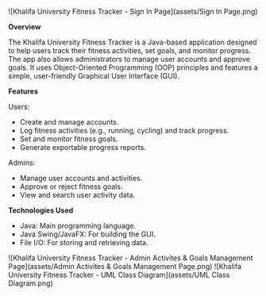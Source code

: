 ![Khalifa University Fitness Tracker - Sign In Page](assets/Sign In Page.png)

**Overview**

The Khalifa University Fitness Tracker is a Java-based application designed to help users track their fitness activities, set goals, and monitor progress. The app also allows administrators to manage user accounts and approve goals. It uses Object-Oriented Programming (OOP) principles and features a simple, user-friendly Graphical User Interface (GUI).

**Features**

Users:
 - Create and manage accounts.
 - Log fitness activities (e.g., running, cycling) and track progress.
 - Set and monitor fitness goals.
 - Generate exportable progress reports.

Admins:
 - Manage user accounts and activities.
 - Approve or reject fitness goals.
 - View and search user activity data.

**Technologies Used**

 - Java: Main programming language.
 - Java Swing/JavaFX: For building the GUI.
 - File I/O: For storing and retrieving data.

![Khalifa University Fitness Tracker - Admin Activites & Goals Management Page](assets/Admin Activites & Goals Management Page.png)
![Khalifa University Fitness Tracker - UML Class Diagram](assets/UML Class Diagram.png)

